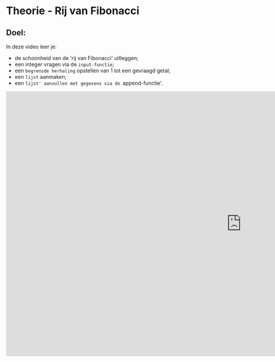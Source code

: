 # Theorie - Rij van Fibonacci


## Doel:

In deze video leer je: 
* de schoonheid van de 'rij van Fibonacci' uitleggen; 
* een integer vragen via de `input-functie`;
* een `begrensde herhaling` opstellen van 1 tot een gevraagd getal; 
* een `lijst` aanmaken; 
* een `lijst' aanvullen met gegevens via de `append-functie'. 



<iframe width="1280" height="720" src="https://www.youtube.com/embed/w-gOixTDEoY?list=PL7qul8TV_7p5uroDMWERGL7Sr1-4bZw7M" title="Python &amp; Wiskunde -  Lesvideo 1" frameborder="0" allow="accelerometer; autoplay; clipboard-write; encrypted-media; gyroscope; picture-in-picture; web-share" allowfullscreen></iframe> 